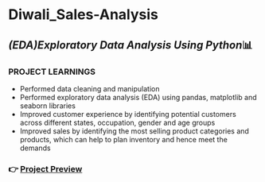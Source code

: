 # Diwali_Sales-Analysis
## *(EDA)Exploratory Data Analysis Using Python*📊
###  **PROJECT LEARNINGS**

- Performed data cleaning and manipulation
- Performed exploratory data analysis (EDA) using
pandas, matplotlib and seaborn libraries
- Improved customer experience by identifying
potential customers across different states,
occupation, gender and age groups
- Improved sales by identifying the most selling
product categories and products, which can help
to plan inventory and hence meet the demands

### 👉 [Project Preview](https://colab.research.google.com/drive/1-7ngTiZagvcTNFohCstjx6EptqxPA4YO?usp=sharing)
